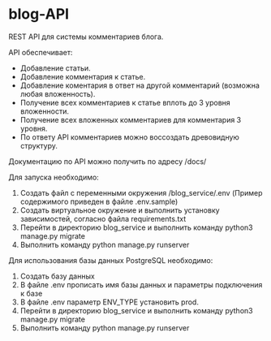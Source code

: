 # blog-API

REST API для системы комментариев блога.

API обеспечивает:
- Добавление статьи.
- Добавление комментария к статье.
- Добавление коментария в ответ на другой комментарий (возможна любая вложенность).
- Получение всех комментариев к статье вплоть до 3 уровня вложенности.
- Получение всех вложенных комментариев для комментария 3 уровня.
- По ответу API комментариев можно воссоздать древовидную структуру.

Документацию по API можно получить по адресу /docs/

Для запуска необходимо:
1. Создать файл с переменными окружения /blog_service/.env (Пример содержимого приведен в файле .env.sample)
2. Создать виртуальное окружение и выполнить установку зависимостей, согласно файла requirements.txt
3. Перейти в директорию blog_service и выполнить команду python3 manage.py migrate
4. Выполнить команду python manage.py runserver

Для использования базы данных PostgreSQL необходимо:
1. Создать базу данных
2. В файле .env прописать имя базы данных и параметры подключения к базе
3. В файле .env параметр ENV_TYPE установить prod.
4. Перейти в директорию blog_service и выполнить команду python3 manage.py migrate
5. Выполнить команду python manage.py runserver
